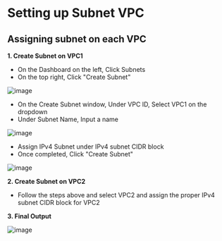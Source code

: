 #  Setting up Subnet VPC

## Assigning subnet on each VPC

**1. Create Subnet on VPC1**

  - On the Dashboard on the left, Click Subnets
  - On the top right, Click "Create Subnet"

  ![image](https://github.com/JRTugs/DevOps-CI-CD-on-AWS-EC2-instance/assets/29426766/61277cd5-f474-4de9-9de0-1eb19d8ebf03)

  - On the Create Subnet window, Under VPC ID, Select VPC1 on the dropdown
  - Under Subnet Name, Input a name

  ![image](https://github.com/JRTugs/DevOps-CI-CD-on-AWS-EC2-instance/assets/29426766/e455e98e-4e87-457b-ac6b-0ec0ccf4a15f)

  - Assign IPv4 Subnet under IPv4 subnet CIDR block
  - Once completed, Click "Create Subnet"

  ![image](https://github.com/JRTugs/DevOps-CI-CD-on-AWS-EC2-instance/assets/29426766/3c099c94-399d-44f6-bb71-8d3f71443ada)

**2. Create Subnet on VPC2**

  - Follow the steps above and select VPC2 and assign the proper IPv4 subnet CIDR block for VPC2

**3. Final Output**

  ![image](https://github.com/JRTugs/DevOps-CI-CD-on-AWS-EC2-instance/assets/29426766/5ae3c226-bef6-439b-8c89-335bc2839426)
